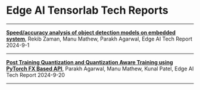 # Edge AI Tensorlab Tech Reports

<hr>

[**Speed/accuracy analysis of object detection models on embedded system**](20240901-speed-accuracy-analysis-of-object-detection-models/README.md), Rekib Zaman, Manu Mathew, Parakh Agarwal, Edge AI Tech Report 2024-9-1


<hr>

[**Post Training Quantization and Quantization Aware Training using PyTorch FX Based API**](20240920-post-training-quantization-and-quantization-aware-training-using-pytorch-fx/README.md), Parakh Agarwal, Manu Mathew, Kunal Patel, Edge AI Tech Report 2024-9-20

<hr>
